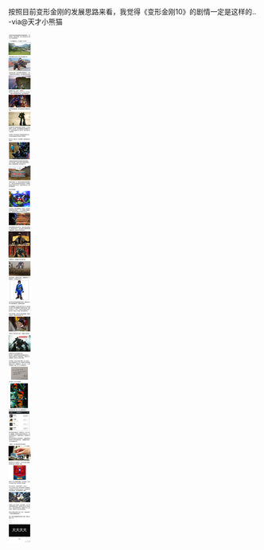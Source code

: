 按照目前变形金刚的发展思路来看，我觉得《变形金刚10》的剧情一定是这样的.. -via@天才小熊猫

![ad23944f4dd641029f9a50aeab417b81.jpg](https://raw.githubusercontent.com/wxlzmt/cdn1/master/ext/qw/groups/40005/ad23944f4dd641029f9a50aeab417b81.jpg)

